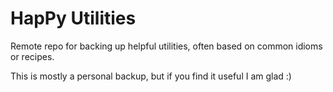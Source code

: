 HapPy Utilities
===============

Remote repo for backing up helpful utilities, often based on common idioms or recipes.

This is mostly a personal backup, but if you find it useful I am glad :)
